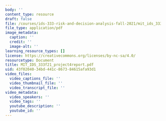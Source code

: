```yaml
---
body: ''
content_type: resource
draft: false
file: /courses/ids-333-risk-and-decision-analysis-fall-2021/mit_ids_333f21_project4report2.pdf
file_type: application/pdf
image_metadata:
  caption: ''
  credit: ''
  image-alt: ''
learning_resource_types: []
license: https://creativecommons.org/licenses/by-nc-sa/4.0/
resourcetype: Document
title: MIT_IDS_333f21_project4report.pdf
uid: 43f02040-34bd-441c-8673-84615afa93d1
video_files:
  video_captions_file: ''
  video_thumbnail_file: ''
  video_transcript_file: ''
video_metadata:
  video_speakers: ''
  video_tags: ''
  youtube_description: ''
  youtube_id: ''
---
```

